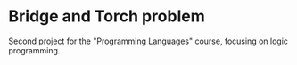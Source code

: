 # Bridge and Torch problem
 Second project for the "Programming Languages" course, focusing on logic programming.
